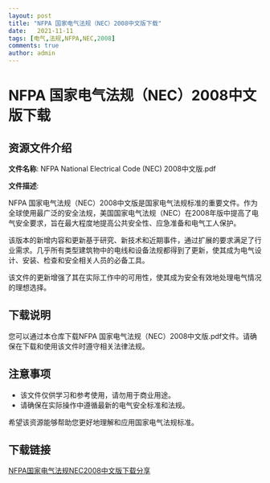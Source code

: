 ```yaml
---
layout: post
title: "NFPA 国家电气法规（NEC）2008中文版下载"
date:   2021-11-11
tags: [电气,法规,NFPA,NEC,2008]
comments: true
author: admin
---
```

# NFPA 国家电气法规（NEC）2008中文版下载

## 资源文件介绍

**文件名称**: NFPA  National Electrical Code (NEC) 2008中文版.pdf

**文件描述**:

NFPA 国家电气法规（NEC）2008中文版是国家电气法规标准的重要文件。作为全球使用最广泛的安全法规，美国国家电气法规（NEC）在2008年版中提高了电气安全要求，旨在最大程度地提高公共安全性、应急准备和电气工人保护。

该版本的新增内容和更新基于研究、新技术和近期事件，通过扩展的要求满足了行业需求。几乎所有类型建筑物中的电线和设备法规都得到了更新，使其成为电气设计、安装、检查和安全相关人员的必备工具。

该文件的更新增强了其在实际工作中的可用性，使其成为安全有效地处理电气情况的理想选择。

## 下载说明

您可以通过本仓库下载NFPA 国家电气法规（NEC）2008中文版.pdf文件。请确保在下载和使用该文件时遵守相关法律法规。

## 注意事项

- 该文件仅供学习和参考使用，请勿用于商业用途。
- 请确保在实际操作中遵循最新的电气安全标准和法规。

希望该资源能够帮助您更好地理解和应用国家电气法规标准。

## 下载链接

[NFPA国家电气法规NEC2008中文版下载分享](https://pan.quark.cn/s/1c29e56926c9)